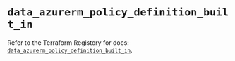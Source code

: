 # `data_azurerm_policy_definition_built_in`

Refer to the Terraform Registory for docs: [`data_azurerm_policy_definition_built_in`](https://registry.terraform.io/providers/hashicorp/azurerm/3.85.0/docs/data-sources/policy_definition_built_in).
